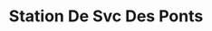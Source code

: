 ---
title: "Station De Svc Des Ponts"
url: /trois-rivieres/station-de-svc-des-ponts/
shop: Autowerkstatt
---